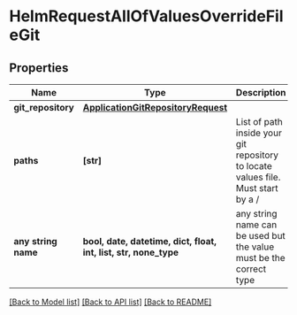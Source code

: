 # HelmRequestAllOfValuesOverrideFileGit


## Properties
Name | Type | Description | Notes
------------ | ------------- | ------------- | -------------
**git_repository** | [**ApplicationGitRepositoryRequest**](ApplicationGitRepositoryRequest.md) |  | 
**paths** | **[str]** | List of path inside your git repository to locate values file. Must start by a / | 
**any string name** | **bool, date, datetime, dict, float, int, list, str, none_type** | any string name can be used but the value must be the correct type | [optional]

[[Back to Model list]](../README.md#documentation-for-models) [[Back to API list]](../README.md#documentation-for-api-endpoints) [[Back to README]](../README.md)


